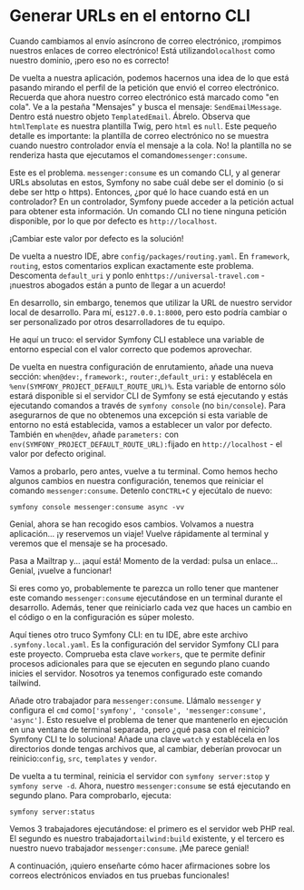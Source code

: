 # Generar URLs en el entorno CLI

Cuando cambiamos al envío asíncrono de correo electrónico, ¡rompimos nuestros enlaces de correo electrónico! Está utilizando`localhost` como nuestro dominio, ¡pero eso no es correcto!

De vuelta a nuestra aplicación, podemos hacernos una idea de lo que está pasando mirando el perfil de la petición que envió el correo electrónico. Recuerda que ahora nuestro correo electrónico está marcado como "en cola". Ve a la pestaña "Mensajes" y busca el mensaje: `SendEmailMessage`. Dentro está nuestro objeto `TemplatedEmail`. Ábrelo. Observa que `htmlTemplate` es nuestra plantilla Twig, pero `html` es `null`. Este pequeño detalle es importante: la plantilla de correo electrónico no se muestra cuando nuestro controlador envía el mensaje a la cola. No! la plantilla no se renderiza hasta que ejecutamos el comando`messenger:consume`.

Este es el problema. `messenger:consume` es un comando CLI, y al generar URLs absolutas en estos, Symfony no sabe cuál debe ser el dominio (o si debe ser http o https). Entonces, ¿por qué lo hace cuando está en un controlador? En un controlador, Symfony puede acceder a la petición actual para obtener esta información. Un comando CLI no tiene ninguna petición disponible, por lo que por defecto es `http://localhost`.

¡Cambiar este valor por defecto es la solución!

De vuelta a nuestro IDE, abre `config/packages/routing.yaml`. En `framework`, `routing`, estos comentarios explican exactamente este problema. Descomenta `default_uri` y ponlo en`https://universal-travel.com` - ¡nuestros abogados están a punto de llegar a un acuerdo!

En desarrollo, sin embargo, tenemos que utilizar la URL de nuestro servidor local de desarrollo. Para mí, es`127.0.0.1:8000`, pero esto podría cambiar o ser personalizado por otros desarrolladores de tu equipo.

He aquí un truco: el servidor Symfony CLI establece una variable de entorno especial con el valor correcto que podemos aprovechar.

De vuelta en nuestra configuración de enrutamiento, añade una nueva sección: `when@dev:`, `framework:`, `router:`,`default_uri:` y establécela en `%env(SYMFONY_PROJECT_DEFAULT_ROUTE_URL)%`. Esta variable de entorno sólo estará disponible si el servidor CLI de Symfony se está ejecutando y estás ejecutando comandos a través de `symfony console` (no `bin/console`). Para asegurarnos de que no obtenemos una excepción si esta variable de entorno no está establecida, vamos a establecer un valor por defecto. También en `when@dev`, añade `parameters:` con `env(SYMFONY_PROJECT_DEFAULT_ROUTE_URL):`fijado en `http://localhost` - el valor por defecto original.

Vamos a probarlo, pero antes, vuelve a tu terminal. Como hemos hecho algunos cambios en nuestra configuración, tenemos que reiniciar el comando `messenger:consume`. Detenlo con`CTRL+C` y ejecútalo de nuevo:

```terminal
symfony console messenger:consume async -vv
```

Genial, ahora se han recogido esos cambios. Volvamos a nuestra aplicación... ¡y reservemos un viaje! Vuelve rápidamente al terminal y veremos que el mensaje se ha procesado.

Pasa a Mailtrap y... ¡aquí está! Momento de la verdad: pulsa un enlace... Genial, ¡vuelve a funcionar!

Si eres como yo, probablemente te parezca un rollo tener que mantener este comando `messenger:consume` ejecutándose en un terminal durante el desarrollo. Además, tener que reiniciarlo cada vez que haces un cambio en el código o en la configuración es súper molesto.

Aquí tienes otro truco Symfony CLI: en tu IDE, abre este archivo `.symfony.local.yaml`. Es la configuración del servidor Symfony CLI para este proyecto. Comprueba esta clave `workers`, que te permite definir procesos adicionales para que se ejecuten en segundo plano cuando inicies el servidor. Nosotros ya tenemos configurado este comando tailwind.

Añade otro trabajador para `messenger:consume`. Llámalo `messenger` y configura el `cmd` como`['symfony', 'console', 'messenger:consume', 'async']`. Esto resuelve el problema de tener que mantenerlo en ejecución en una ventana de terminal separada, pero ¿qué pasa con el reinicio? Symfony CLI te lo soluciona! Añade una clave `watch` y establécela en los directorios donde tengas archivos que, al cambiar, deberían provocar un reinicio:`config`, `src`, `templates` y `vendor`.

De vuelta a tu terminal, reinicia el servidor con `symfony server:stop` y `symfony serve -d`. Ahora, nuestro `messenger:consume` se está ejecutando en segundo plano. Para comprobarlo, ejecuta:

```terminal
symfony server:status
```

Vemos 3 trabajadores ejecutándose: el primero es el servidor web PHP real. El segundo es nuestro trabajador`tailwind:build` existente, y el tercero es nuestro nuevo trabajador `messenger:consume`. ¡Me parece genial!

A continuación, ¡quiero enseñarte cómo hacer afirmaciones sobre los correos electrónicos enviados en tus pruebas funcionales!
